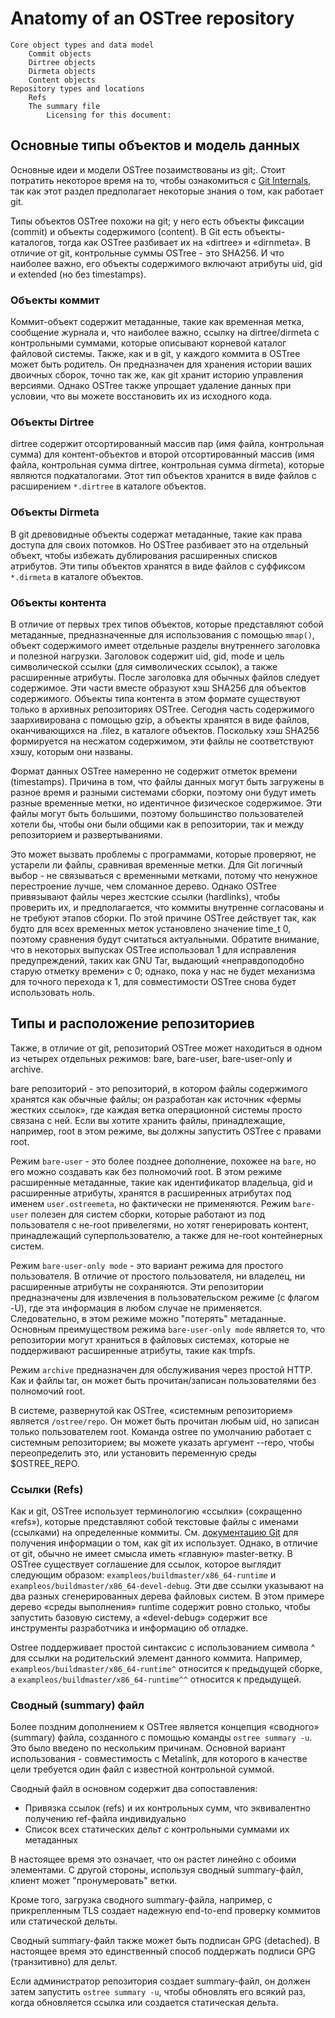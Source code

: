 # Anatomy of an OSTree repository

    Core object types and data model
        Commit objects
        Dirtree objects
        Dirmeta objects
        Content objects
    Repository types and locations
        Refs
        The summary file
            Licensing for this document:
## Основные типы объектов и модель данных

Основные идеи и модели OSTree позаимствованы из git;.
Стоит потратить некоторое время на то, чтобы ознакомиться с [Git Internals](http://git-scm.com/book/en/v2), так как этот раздел предполагает некоторые знания о том, как работает git.

Типы объектов OSTree похожи на git; у него есть объекты фиксации (commit) и объекты содержимого (content). 
В Git есть объекты-каталогов, тогда как OSTree разбивает их на «dirtree» и «dirnmeta». 
В  отличие от git, контрольные суммы OSTree - это SHA256. 
И что наиболее важно, его объекты содержимого включают атрибуты uid, gid и extended (но без timestamps). 


### Объекты коммит

Коммит-объект  содержит метаданные, такие как временная метка, сообщение журнала и, что наиболее важно, ссылку на  dirtree/dirmeta c контрольными суммами, которые описывают корневой каталог файловой системы. 
Также, как и в git, у каждого коммита в OSTree может быть родитель. 
Он предназначен для хранения истории ваших двоичных сборок, точно так же, как git хранит историю управления версиями. 
Однако OSTree также упрощает удаление данных при условии, что вы можете восстановить их из исходного кода. 

### Объекты Dirtree

dirtree содержит отсортированный массив пар (имя файла, контрольная сумма) для контент-объектов  и второй отсортированный массив (имя файла, контрольная сумма dirtree, контрольная сумма dirmeta), которые являются подкаталогами. Этот тип объектов хранится в виде файлов с расширением `*.dirtree` в каталоге объектов. 

### Объекты Dirmeta
В git древовидные объекты содержат метаданные, такие как права доступа для своих потомков. 
Но OSTree разбивает это на отдельный объект, чтобы избежать дублирования расширенных списков атрибутов. 
Эти типы объектов хранятся в виде файлов с суффиксом `*.dirmeta` в каталоге объектов. 

### Объекты контента

В отличие от первых трех типов объектов, которые представляют собой метаданные, предназначенные для использования с помощью `mmap()`, объект содержимого имеет отдельные разделы внутреннего заголовка и полезной нагрузки. Заголовок содержит uid, gid, mode и цель символической ссылки (для символических ссылок), а также расширенные атрибуты. После заголовка для обычных файлов следует содержимое. Эти части вместе образуют хэш SHA256 для объектов содержимого. Объекты типа контента в этом формате существуют только в архивных репозиториях OSTree. Сегодня часть содержимого заархивирована с помощью gzip, а объекты хранятся в виде файлов, оканчивающихся на .filez, в каталоге объектов. Поскольку хэш SHA256 формируется на несжатом содержимом, эти файлы не соответствуют хэшу, которым они названы.

Формат данных OSTree намеренно не содержит отметок времени (timestamps). Причина в том, что файлы данных могут быть загружены в разное время и разными системами сборки, поэтому они будут иметь разные временные метки, но идентичное физическое содержимое. Эти файлы могут быть большими, поэтому большинство пользователей хотели бы, чтобы они были общими как в репозитории, так и между репозиторием и развертываниями.

Это может вызвать проблемы с программами, которые проверяют, не устарели ли файлы, сравнивая временные метки. Для Git логичный выбор - не связываться с временными метками, потому что ненужное перестроение лучше, чем сломанное дерево. Однако OSTree привязывают файлы через жестские ссылки (hardlinks), чтобы проверить их, и предполагается, что коммиты внутренне согласованы и не требуют этапов сборки. 
По этой причине OSTree действует так, как будто для всех временных меток установлено значение time_t 0, поэтому сравнения будут считаться актуальными. 
Обратите внимание, что в некоторых выпусках OSTree использовал 1 для исправления предупреждений, таких как GNU Tar, выдающий «неправдоподобно старую отметку времени» с 0; однако, пока у нас не будет механизма для точного перехода к 1, для совместимости OSTree снова будет использовать ноль.

## Типы и расположение репозиториев

Также, в отличие от git, репозиторий OSTree может находиться в одном из четырех отдельных режимов: bare, bare-user, bare-user-only и archive. 

bare репозиторий - это репозиторий, в котором файлы содержимого хранятся как обычные файлы; он разработан как источник «фермы жестких ссылок», где каждая ветка операционной системы просто связана с ней. 
Если вы хотите хранить файлы, принадлежащие, например, root в этом режиме, вы должны запустить OSTree с правами root.

Режим `bare-user` - это более позднее дополнение, похожее на `bare`, но его можно создавать как без полномочий root. 
В этом режиме расширенные метаданные, такие как идентификатор владельца, gid и расширенные атрибуты, хранятся в расширенных атрибутах под именем `user.ostreemeta`, но фактически не применяются. Режим `bare-user` полезен для систем сборки, которые работают из под пользователя с не-root привелегями, но хотят генерировать контент, принадлежащий суперпользователю, а также для 
не-root контейнерных систем.

Режим `bare-user-only mode` - это вариант режима для простого пользователя. В отличие от простого пользователя, ни владелец, ни расширенные атрибуты не сохраняются. 
Эти репозитории предназначены для извлечения в пользовательском режиме (с флагом -U), где эта информация в любом случае не применяется. 
Следовательно, в этом режиме можно "потерять" метаданные. 
Основным преимуществом режима `bare-user-only mode` является то, что репозитории могут храниться в файловых системах, которые не поддерживают расширенные атрибуты, такие как tmpfs.

Режим `archive` предназначен для обслуживания через простой HTTP. 
Как и файлы tar, он может быть прочитан/записан пользователями без полномочий root.

В системе, развернутой как OSTree, «системным репозиторием» является `/ostree/repo`. 
Он может быть прочитан любым uid, но записан только пользователем root. 
Команда ostree по умолчанию работает с системным репозиторием; вы можете указать аргумент --repo, чтобы переопределить это, или установить переменную среды $OSTREE_REPO. 

### Ссылки (Refs)

Как и git, OSTree использует терминологию «ссылки» (сокращенно «refs»), которые представляют собой текстовые файлы с именами (ссылками) на определенные коммиты. 
См. [документацию Git](https://git-scm.com/book/en/v2/Git-Internals-Git-References) для получения информации о том, как git их использует. Однако, в отличие от git, обычно не имеет смысла иметь «главную» master-ветку. 
В OSTree существует соглашение для ссылок, которое выглядит следующим образом: `exampleos/buildmaster/x86_64-runtime` и `exampleos/buildmaster/x86_64-devel-debug`. 
Эти две ссылки указывают на два разных сгенерированных дерева файловых систем. В этом примере дерево «среды выполнения» runtime содержит ровно столько, чтобы запустить базовую систему, 
а «devel-debug» содержит все инструменты разработчика и информацию об отладке.

Ostree поддерживает простой синтаксис с использованием символа ^ для ссылки на родительский элемент данного коммита. 
Например, `exampleos/buildmaster/x86_64-runtime^` относится к предыдущей сборке, а `exampleos/buildmaster/x86_64-runtime^^` относится к предыдущей. 

### Сводный (summary) файл

Более поздним дополнением к OSTree является концепция «сводного» (summary) файла, созданного с помощью команды `ostree summary -u`. 
Это было введено по нескольким причинам. 
Основной вариант использования - совместимость с Metalink, для которого в качестве цели требуется один файл с известной контрольной суммой.

Сводный файл в основном содержит два сопоставления:

- Привязка ссылок (refs) и их контрольных сумм, что эквивалентно получению ref-файла индивидуально
- Список всех статических дельт с контрольными суммами их метаданных

В настоящее время это означает, что он растет линейно с обоими элементами. 
С другой стороны, используя сводный summary-файл, клиент может "пронумеровать" ветки.

Кроме того, загрузка сводного summary-файла, например, с прикрепленным TLS создает надежную end-to-end проверку коммитов или статической дельты.

Сводный summary-файл также может быть подписан GPG (detached). В настоящее время это единственный способ поддержать подписи GPG (транзитивно) для дельт.

Если администратор репозитория создает summary-файл, он должен затем запустить `ostree summary -u`, чтобы обновлять его всякий раз, когда обновляется ссылка или создается статическая дельта. 
